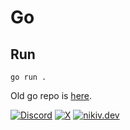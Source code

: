 # Go

## Run

```
go run .
```

Old go repo is [here](https://github.com/nikitavoloboev/past/tree/main/24/september/go).

[![Discord](https://go.nikiv.dev/badge-discord)](https://go.nikiv.dev/discord) [![X](https://go.nikiv.dev/badge-x)](https://x.com/nikitavoloboev) [![nikiv.dev](https://go.nikiv.dev/badge-nikiv)](https://nikiv.dev)
